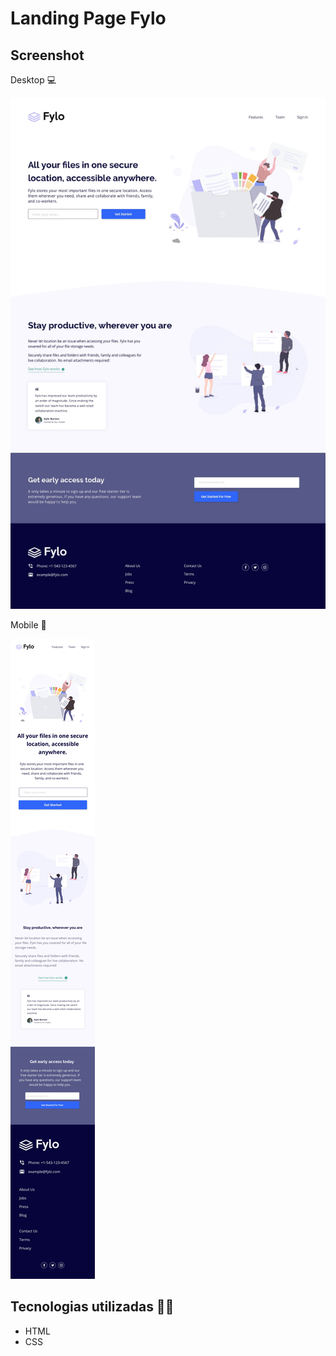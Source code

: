 # Landing Page Fylo

## Screenshot 
Desktop 💻

<img src="./src/design/desktop-design.jpg" alt="Captura de tela desktop">

Mobile 📱

<img src="./src/design/mobile-design.jpg" alt="Captura de tela mobile">

## Tecnologias utilizadas 👨‍💻
- HTML
- CSS